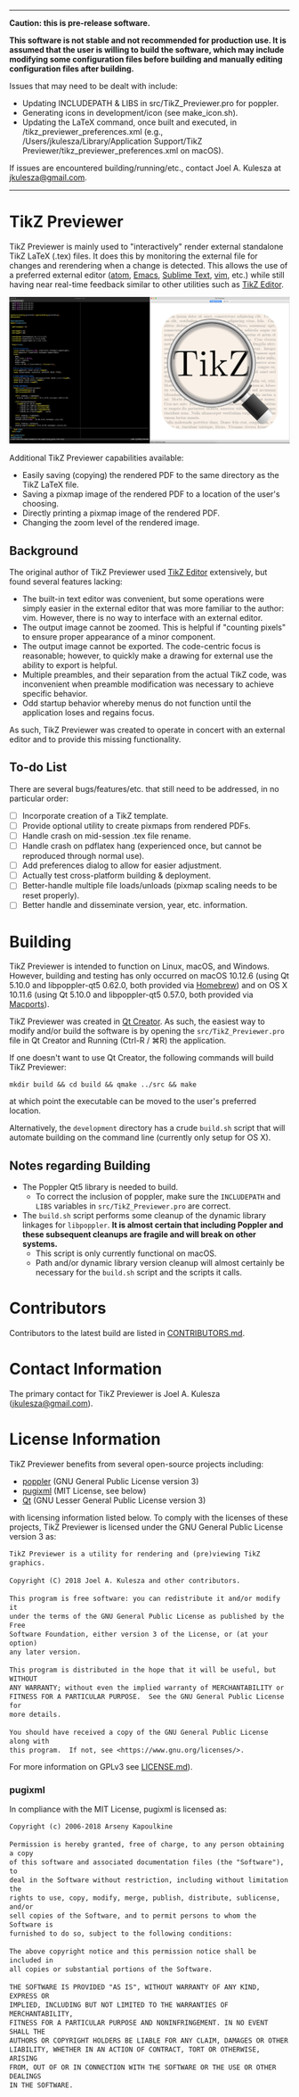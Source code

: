 ***

**Caution: this is pre-release software.**

**This software is not stable and not recommended for production use.  It is assumed that the user is willing to build the software, which may include modifying some configuration files before building and manually editing configuration files after building.**

Issues that may need to be dealt with include:

* Updating INCLUDEPATH & LIBS in src/TikZ_Previewer.pro for poppler.
* Generating icons in development/icon (see make_icon.sh).
* Updating the LaTeX command, once built and executed, in <CONFIGDIR>/tikz_previewer_preferences.xml (e.g., /Users/jkulesza/Library/Application Support/TikZ Previewer/tikz_previewer_preferences.xml on macOS).

If issues are encountered building/running/etc., contact Joel A. Kulesza at <a href="mailto:jkulesza@gmail.com">jkulesza@gmail.com</a>.

***

# TikZ Previewer

TikZ Previewer is mainly used to "interactively" render external standalone TikZ
LaTeX (.tex) files.  It does this by monitoring the external file for changes
and rerendering when a change is detected.  This allows the use of a preferred
external editor ([atom](https://atom.io/),
[Emacs](https://www.gnu.org/software/emacs/), [Sublime
Text](https://www.sublimetext.com/), [vim](http://www.vim.org/), etc.) while
still having near real-time feedback similar to other utilities such as [TikZ
Editor](https://github.com/fredokun/TikZ-Editor).

![vim & TikZ Previewer Screenshot](media/README_images/screenshot.png)

Additional TikZ Previewer capabilities available:

* Easily saving (copying) the rendered PDF to the same directory as the TikZ
  LaTeX file.
* Saving a pixmap image of the rendered PDF to a location of the user's
  choosing.
* Directly printing a pixmap image of the rendered PDF.
* Changing the zoom level of the rendered image.

## Background

The original author of TikZ Previewer used [TikZ
Editor](https://github.com/fredokun/TikZ-Editor) extensively, but found several
features lacking:

* The built-in text editor was convenient, but some operations were simply
  easier in the external editor that was more familiar to the author: vim.
  However, there is no way to interface with an external editor.
* The output image cannot be zoomed.  This is helpful if "counting pixels" to
  ensure proper appearance of a minor component.
* The output image cannot be exported.  The code-centric focus is reasonable;
  however, to quickly make a drawing for external use the ability to export is
  helpful.
* Multiple preambles, and their separation from the actual TikZ code, was
  inconvenient when preamble modification was necessary to achieve specific
  behavior.
* Odd startup behavior whereby menus do not function until the application loses
  and regains focus.

As such, TikZ Previewer was created to operate in concert with an external
editor and to provide this missing functionality.

## To-do List

There are several bugs/features/etc. that still need to be addressed, in no
particular order:

- [ ] Incorporate creation of a TikZ template.
- [ ] Provide optional utility to create pixmaps from rendered PDFs.
- [ ] Handle crash on mid-session .tex file rename.
- [ ] Handle crash on pdflatex hang (experienced once, but cannot be reproduced
  through normal use).
- [ ] Add preferences dialog to allow for easier adjustment.
- [ ] Actually test cross-platform building & deployment.
- [ ] Better-handle multiple file loads/unloads (pixmap scaling needs to be
  reset properly).
- [ ] Better handle and disseminate version, year, etc. information.

# Building

TikZ Previewer is intended to function on Linux, macOS, and Windows.  However,
building and testing has only occurred on macOS 10.12.6 (using Qt 5.10.0 and
libpoppler-qt5 0.62.0, both provided via [Homebrew](https://brew.sh/)) and on OS
X 10.11.6 (using Qt 5.10.0 and libpoppler-qt5 0.57.0, both provided via
[Macports](https://www.macports.org/)).

TikZ Previewer was created in [Qt Creator](http://doc.qt.io/qtcreator/).  As
such, the easiest way to modify and/or build the software is by opening the
`src/TikZ_Previewer.pro` file in Qt Creator and Running (Ctrl-R / ⌘R) the
application.

If one doesn't want to use Qt Creator, the following commands will build TikZ
Previewer:

    mkdir build && cd build && qmake ../src && make

at which point the executable can be moved to the user's preferred location.

Alternatively, the `development` directory has a crude `build.sh` script that
will automate building on the command line (currently only setup for OS X).

## Notes regarding Building

* The Poppler Qt5 library is needed to build.
  - To correct the inclusion of poppler, make sure the `INCLUDEPATH` and `LIBS`
    variables in `src/TikZ_Previewer.pro` are correct.
* The `build.sh` script performs some cleanup of the dynamic library linkages
  for `libpoppler`.  **It is almost certain that including Poppler and these
    subsequent cleanups are fragile and will break on other systems.**
  - This script is only currently functional on macOS.
  - Path and/or dynamic library version cleanup will almost certainly be
    necessary for the `build.sh` script and the scripts it calls.

# Contributors

Contributors to the latest build are listed in
[CONTRIBUTORS.md](CONTRIBUTORS.md).

# Contact Information

The primary contact for TikZ Previewer is Joel A. Kulesza (jkulesza@gmail.com).

# License Information

TikZ Previewer benefits from several open-source projects including:

* [poppler](https://poppler.freedesktop.org/) (GNU General Public License
  version 3)
* [pugixml](https://github.com/zeux/pugixml) (MIT License, see below)
* [Qt](https://www1.qt.io/licensing/) (GNU Lesser General Public License version
  3)

with licensing information listed below.  To comply with the licenses of these
projects, TikZ Previewer is licensed under the GNU General Public License
version 3 as:

    TikZ Previewer is a utility for rendering and (pre)viewing TikZ graphics.

    Copyright (C) 2018 Joel A. Kulesza and other contributors.

    This program is free software: you can redistribute it and/or modify it
    under the terms of the GNU General Public License as published by the Free
    Software Foundation, either version 3 of the License, or (at your option)
    any later version.

    This program is distributed in the hope that it will be useful, but WITHOUT
    ANY WARRANTY; without even the implied warranty of MERCHANTABILITY or
    FITNESS FOR A PARTICULAR PURPOSE.  See the GNU General Public License for
    more details.

    You should have received a copy of the GNU General Public License along with
    this program.  If not, see <https://www.gnu.org/licenses/>.

For more information on GPLv3 see [LICENSE.md](LICENSE.md)).

### pugixml

In compliance with the MIT License, pugixml is licensed as:

    Copyright (c) 2006-2018 Arseny Kapoulkine

    Permission is hereby granted, free of charge, to any person obtaining a copy
    of this software and associated documentation files (the "Software"), to
    deal in the Software without restriction, including without limitation the
    rights to use, copy, modify, merge, publish, distribute, sublicense, and/or
    sell copies of the Software, and to permit persons to whom the Software is
    furnished to do so, subject to the following conditions:

    The above copyright notice and this permission notice shall be included in
    all copies or substantial portions of the Software.

    THE SOFTWARE IS PROVIDED "AS IS", WITHOUT WARRANTY OF ANY KIND, EXPRESS OR
    IMPLIED, INCLUDING BUT NOT LIMITED TO THE WARRANTIES OF MERCHANTABILITY,
    FITNESS FOR A PARTICULAR PURPOSE AND NONINFRINGEMENT. IN NO EVENT SHALL THE
    AUTHORS OR COPYRIGHT HOLDERS BE LIABLE FOR ANY CLAIM, DAMAGES OR OTHER
    LIABILITY, WHETHER IN AN ACTION OF CONTRACT, TORT OR OTHERWISE, ARISING
    FROM, OUT OF OR IN CONNECTION WITH THE SOFTWARE OR THE USE OR OTHER DEALINGS
    IN THE SOFTWARE.
